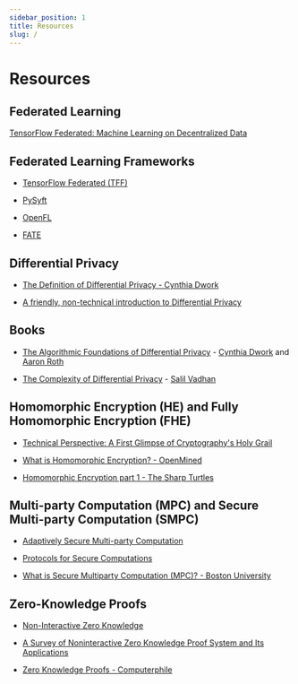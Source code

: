 ```yaml
---
sidebar_position: 1
title: Resources
slug: /
---
```


# Resources

## Federated Learning

[TensorFlow Federated: Machine Learning on Decentralized Data](https://www.tensorflow.org/federated)

## Federated Learning Frameworks

- [TensorFlow Federated (TFF)](https://github.com/tensorflow/federated)

- [PySyft](https://github.com/OpenMined/PySyft)

- [OpenFL](https://github.com/intel/openfl)

- [FATE](https://github.com/FederatedAI/FATE)

## Differential Privacy

- [The Definition of Differential Privacy - Cynthia Dwork](https://youtu.be/lg-VhHlztqo)

- [A friendly, non-technical introduction to Differential Privacy](https://desfontain.es/privacy/friendly-intro-to-differential-privacy.html)

## Books

- [The Algorithmic Foundations of Differential Privacy](https://www.cis.upenn.edu/~aaroth/Papers/privacybook.pdf) - [Cynthia Dwork](https://www.microsoft.com/en-us/research/people/dwork/) and [Aaron Roth](https://www.cis.upenn.edu/~aaroth/)

- [The Complexity of Differential Privacy](https://privacytools.seas.harvard.edu/files/privacytools/files/complexityprivacy_1.pdf) - [Salil Vadhan](https://salil.seas.harvard.edu/)

## Homomorphic Encryption (HE) and Fully Homomorphic Encryption (FHE)

- [Technical Perspective: A First Glimpse of Cryptography's Holy Grail](https://cacm.acm.org/magazines/2010/3/76275-technical-perspective-a-first-glimpse-of-cryptographys-holy-grail/fulltext)

- [What is Homomorphic Encryption? - OpenMined
](https://youtu.be/2TVqFGu1vhw)

- [Homomorphic Encryption part 1 - The Sharp Turtles](https://www.youtube.com/watch?v=NBO7t_NVvCc)

## Multi-party Computation (MPC) and Secure Multi-party Computation (SMPC)

- [Adaptively Secure Multi-party Computation](http://publications.csail.mit.edu/lcs/pubs/pdf/MIT-LCS-TR-682.pdf)

- [Protocols for Secure Computations](https://research.cs.wisc.edu/areas/sec/yao1982-ocr.pdf)

- [What is Secure Multiparty Computation (MPC)? - Boston University](https://www.youtube.com/watch?v=l25jcolQW6Q)


## Zero-Knowledge Proofs

- [Non-Interactive Zero Knowledge](https://apps.dtic.mil/sti/pdfs/ADA222698.pdf)

- [A Survey of Noninteractive Zero Knowledge Proof System and Its Applications](https://www.ncbi.nlm.nih.gov/pmc/articles/PMC4032740/)

- [Zero Knowledge Proofs - Computerphile](https://www.youtube.com/watch?v=HUs1bH85X9I)